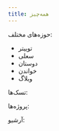 ```yaml
---
title: همه‌چیز
---
```


حوزه‌های مختلف:
- توییتر
- سعلی
- دوستان
- خواندن
- وبلاگ

تسک‌ها:

پروژه‌ها:

آرشیو:
